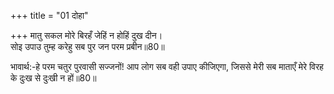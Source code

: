 +++
title = "01 दोहा"

+++
मातु सकल मोरे बिरहँ जेहिं न होहिं दुख दीन।  
सोइ उपाउ तुम्ह करेहु सब पुर जन परम प्रबीन॥80॥  

भावार्थ:-हे परम चतुर पुरवासी सज्जनों! आप लोग सब वही उपाए कीजिएगा, जिससे मेरी सब माताएँ मेरे विरह के दुःख से दुःखी न हों॥80॥  



